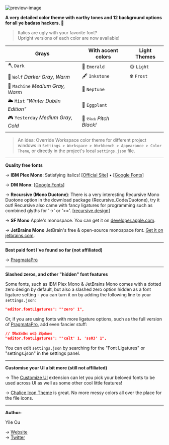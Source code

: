 ![preview-image](https://raw.githubusercontent.com/troydraws/paddy-color-theme/master/paddy-color-theme-preview.gif)

**A very detailed color theme with earthy tones and 12 background options for all ye badass hackers. 🍁**

> Italics are ugly with your favorite font? <br />
> Upright versions of each color are now available!

| Grays                              | With accent colors       | Light Themes |
| ---------------------------------- | ------------------------ | ------------ |
| 🪓 `Dark`                           | 🌲 `Emerald`              | 🌞 `Light`    |
| 🐺 `Wolf` *Darker Gray, Warm*       | 🖋 `Inkstone`             | ❄️ `Frost`    |
| 🤖 `Machine` *Medium Gray, Warm*    | 🔵 `Neptune`              |              |
| 🌥 `Mist` *"Winter Dublin Edition"* | 🍆 `Eggplant`             |              |
| 🎮 `Yesterday` *Medium Gray, Cold*  | 🚧 `𝔅𝔩𝔞𝔠𝔨` *Pitch Black!* |              |
|                                    |                          |              |

&NewLine;

> An idea: Override Workspace color theme for different project windows in `Settings > Workspace > Workbench > Appearance > Color Theme`, or directly in the project's local `settings.json` file.

---

**Quality free fonts**

→ **IBM Plex Mono**: Satisfying italics! [[Official Site](https://www.ibm.com/plex/)] • [[Google Fonts](https://fonts.google.com/specimen/IBM+Plex+Mono)]  

→ **DM Mono**: [[Google Fonts](https://fonts.google.com/specimen/DM+Mono)]  

→ **Recursive (Mono Duotone)**: There is a very interesting Recursive Mono Duotone option in the download package (Recursive_Code/Duotone), try it out! Recursive also came with fancy ligatures for programming such as combined glyths for '->' or '>='. [[recursive.design](https://www.recursive.design/)]  

→ **SF Mono** Apple's monospace. You can get it on [developer.apple.com](https://developer.apple.com/fonts/).  

→ **JetBrains Mono** JetBrain's free & open-source monospace font. [Get it on jetbrains.com](https://www.jetbrains.com/lp/mono/).  

---

**Best paid font I've found so far (not affiliated)**

→ [PragmataPro](https://fsd.it/shop/fonts/pragmatapro/)

---

**Slashed zeros, and other "hidden" font features**

Some fonts, such as IBM Plex Mono & JetBrains Mono comes with a dotted zero design by default, but also a slashed zero option hidden as a font ligature setting - you can turn it on by adding the following line to your `settings.json`:
```json
"editor.fontLigatures": "'zero' 1",
```
Or, if you are using fonts with more ligature options, such as the full version of [PragmataPro](https://fsd.it/shop/fonts/pragmatapro/), add even fancier stuff:
```json
// 𝔅𝔩𝔞𝔠𝔨𝔩𝔢𝔱𝔱𝔢𝔯 𝔴𝔦𝔱𝔥 𝔏𝔦𝔤𝔞𝔱𝔲𝔯𝔢𝔰
"editor.fontLigatures": "'calt' 1, 'ss03' 1",
```
You can edit `settings.json` by searching for the "Font Ligatures" or "settings.json" in the settings panel.

---

**Customise your UI a bit more (still not affiliated)**

→ The [Customize UI](https://marketplace.visualstudio.com/items?itemName=iocave.customize-ui) extension can let you pick your beloved fonts to be used across UI as well as some other cool little features!  

→ [Chalice Icon Theme](https://marketplace.visualstudio.com/items?itemName=artlaman.chalice-icon-theme) is great. No more messy colors all over the place for the file icons.

---

**Author:**  

Yile Ou  

→ [Website](https://yile.art/)  
→ [Twitter](https://twitter.com/yile_art)